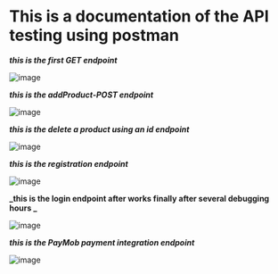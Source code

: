 # This is a documentation of the API testing using postman

**_this is the first GET endpoint_**

![image](https://github.com/user-attachments/assets/9f38e098-b7db-4d0d-8c60-5476b13192f3)

**_this is the addProduct-POST endpoint_**

![image](https://github.com/user-attachments/assets/9068c8a0-a3df-4fa4-a883-8e63cb256dbb)

**_this is the delete a product using an id endpoint_**

![image](https://github.com/user-attachments/assets/d88774be-470d-4d28-8cb1-62c23cf8c1cf)


**_this is the registration endpoint_**

![image](https://github.com/user-attachments/assets/9b7b0c57-f2bf-42b7-afb8-0698f4c8900b)

**_this is the login endpoint after works finally after several debugging hours _**

![image](https://github.com/user-attachments/assets/e286a367-7fcb-4528-8723-37838709dfc0)


**_this is the PayMob payment integration endpoint_**

![image](https://github.com/user-attachments/assets/061f23de-14d8-48fe-a93b-408bf4b95b5a)

